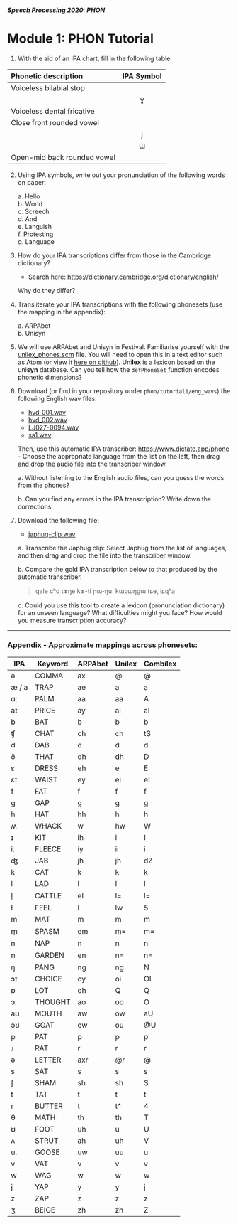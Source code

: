 #### _Speech Processing 2020: PHON_

# Module 1: PHON Tutorial

1. With the aid of an IPA chart, fill in the following table: 


| Phonetic description        	| IPA Symbol 	|
|:-----------------------------	|:------------:	|
| Voiceless bilabial stop     	|            	|
|                             	| ɣ          	|
| Voiceless dental fricative  	|            	|
| Close front rounded vowel   	|            	|
|                             	| j          	|
|                             	| ɯ          	|
| Open-mid back rounded vowel 	|            	|

2. Using IPA symbols, write out your pronunciation of the following words on paper: 

    a. Hello  <br/>
    b. World <br/>
    c. Screech <br/>
    d. And <br/>
    e. Languish <br/>
    f. Protesting <br/>
    g. Language<br/>

3. How do your IPA transcriptions differ from those in the Cambridge dictionary? 
    * Search here: https://dictionary.cambridge.org/dictionary/english/  
  
    Why do they differ? 

 

4. Transliterate your IPA transcriptions with the following phonesets (use the mapping in the appendix): 

    a. ARPAbet<br/>
    b. Unisyn 

5. We will use ARPAbet and Unisyn in Festival. Familiarise yourself with the [unilex_phones.scm](https://laic.github.io/uoe_speech_processing_course/phon/tutorial1/unilex_phones.scm) file. You will need to open this in a text editor such as Atom (or view it [here on github](https://github.com/laic/uoe_speech_processing_course/blob/master/phon/tutorial1/unilex_phones.scm)).  Uni**lex** is a lexicon based on the uni**syn** database. Can you tell how the `defPhoneSet` function encodes phonetic dimensions? 

 

6. Download (or find in your repository under `phon/tutorial1/eng_wavs`) the following English wav  files:

    * [hvd_001.wav](https://laic.github.io/uoe_speech_processing_course/phon/tutorial1/eng_wavs/hvd_001.wav)
    * [hvd_002.wav](https://laic.github.io/uoe_speech_processing_course/phon/tutorial1/eng_wavs/hvd_002.wav)
    * [LJ027-0094.wav](https://laic.github.io/uoe_speech_processing_course/phon/tutorial1/eng_wavs/LJ027-0094.wav)
    * [sa1.wav](https://laic.github.io/uoe_speech_processing_course/phon/tutorial1/eng_wavs/sa1.wav)

    Then, use this automatic IPA transcriber:
    https://www.dictate.app/phone - Choose the appropriate language from the list on the left, then drag and drop the audio file into the transcriber window. 

    a. Without listening to the English audio files, can you guess the words from the phones? 
  
    b. Can you find any errors in the IPA transcription? Write down the corrections. 



7. Download the following file: 

   * [japhug-clip.wav](https://laic.github.io/uoe_speech_processing_course/phon/tutorial1/Japhug_clip.wav)
   
   a. Transcribe the Japhug clip: Select Japhug from the list of languages, and then drag and drop the file into the transcriber window. 
  
   b. Compare the gold IPA transcription below to that produced by the automatic transcriber. 
   
      <blockquote>
         qale cʰo tɤŋe kɤ-ti ɲɯ-ŋu. kɯɕɯŋgɯ tɕe, iɕqʰa 
      </blockquote>

   c. Could you use this tool to create a lexicon (pronunciation dictionary) for an unseen language? What difficulties might you face? How would you measure transcription accuracy? 

----
### Appendix - Approximate mappings across phonesets: 

 

| IPA    | Keyword    | ARPAbet | Unilex | Combilex |
|--------|------------|---------|--------|----------|
| ə      | COMMA      |      ax |   @    |  @       |
|æ / a   |TRAP   | ae   | a   | a |
|ɑː    |PALM   | aa |   aa  |  A |
|aɪ  |  PRICE   | ay  |  ai  |  aI |
|b  |  BAT       | b  |  b  |  b |
|ʧ  |  CHAT    | ch   | ch  |  tS |
|d  |  DAB     |   d   | d |   d |
|ð  |  THAT |   dh  |  dh  |  D |
|ɛ  |  DRESS |   eh   | e   | E |
|ɛɪ   | WAIST |   ey  |  ei|    eI |
|f  |  FAT    |    f |   f|    f |
|g |   GAP |       g  |  g |   g |
|h  |  HAT   |     hh  |  h  |  h |
|ʍ   | WHACK   | w  |  hw |   W |
|ɪ  |  KIT   | ih   | i  |  I |
|iː  |  FLEECE  |  iy |   ii  |  i |
|ʤ  |  JAB      |  jh   | jh |   dZ |
|k  |  CAT   |     k   | k  |  k |
|l   | LAD    |    l |   l  |  l |
|l̩  |  CATTLE |  el   | l=   | l= |
|ɫ  |  FEEL  |  l |   lw  |  5 |
|m   | MAT     |   m |   m   | m |
|m̩  |  SPASM   | em   | m=  |  m= |
|n  |  NAP  |      n   | n |   n |
|n̩   | GARDEN   | en   | n= |   n= |
|ŋ  |  PANG    |ng |   ng   | N |
|ɔɪ   | CHOICE |   oy  |  oi |   OI |
|ɒ  |  LOT      |   oh|    Q |   Q |
|ɔː  |  THOUGHT   | ao  |  oo   | O |
|aʊ  |  MOUTH  |  aw   | ow |   aU |
|əʊ  |  GOAT  |  ow  |  ou |   @U |
|p  |  PAT     |   p  |  p  |  p |
|ɹ  |  RAT      |  r  |  r   | r |
|ə  |  LETTER   | axr   | @r |  @ |
|s  |  SAT      |  s  |  s |   s |
|ʃ  |  SHAM |   sh  |  sh |   S |
|t  |  TAT |      t  |  t  |  t |
|ɾ   | BUTTER   | t |   t^  |  4 |
|θ   | MATH   | th |   th |   T |
|ʊ   | FOOT  |  uh  |  u |   U |
|ʌ    |STRUT |  ah  |  uh |   V |
|uː  |  GOOSE |   uw  |  uu |   u |
|v   | VAT     |   v  |  v |   v |
|w   | WAG     |   w  |  w   | w |
|j   | YAP      |  y  |  y  |  j |
|z   | ZAP     |   z  | z  |  z |
|ʒ   | BEIGE  |  zh  |  zh |   Z |


```python

```
